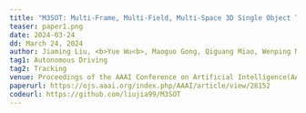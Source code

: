 ```yaml
---
title: "M3SOT: Multi-Frame, Multi-Field, Multi-Space 3D Single Object Tracking" 
teaser: paper1.png
date: 2024-03-24
dd: March 24, 2024
author: Jiaming Liu, <b>Yue Wu<b>, Maoguo Gong, Qiguang Miao, Wenping Ma, Cai Xu, Can Qin
tag1: Autonomous Driving
tag2: Tracking
venue: Proceedings of the AAAI Conference on Artificial Intelligence(AAAI)
paperurl: https://ojs.aaai.org/index.php/AAAI/article/view/28152
codeurl: https://github.com/liujia99/M3SOT
---
```


